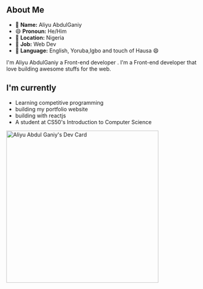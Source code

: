 ## About Me

- 👤  **Name:** Aliyu AbdulGaniy
- 😄 **Pronoun:** He/Him
- 📍  **Location:** Nigeria
- 💼 **Job:** Web Dev
- 📣 **Language:** English, Yoruba,Igbo and touch of Hausa 😄

 I'm Aliyu AbdulGaniy a Front-end developer . I'm a Front-end developer that love building awesome stuffs for the web.
 
 
 
## I'm currently
- Learning competitive programming
- building my portfolio website
- building with reactjs
- A student at CS50's Introduction to Computer Science

<a href="https://app.daily.dev/aliaba"><img src="https://api.daily.dev/devcards/5be4def33fcf48f1ad9cd3c72bcfff13.png?r=8b5" width="400" alt="Aliyu Abdul Ganiy's Dev Card"/></a>
<!---
alialaba/alialaba is a ✨ special ✨ repository because its `README.md` (this file) appears on your GitHub profile.
You can click the Preview link to take a look at 🌱your changes 📫.
--->
